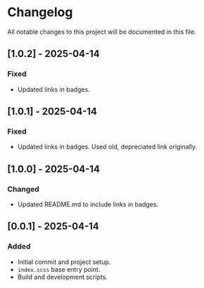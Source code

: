 # Changelog

All notable changes to this project will be documented in this file.

## [1.0.2] - 2025-04-14

### Fixed

- Updated links in badges.

## [1.0.1] - 2025-04-14

### Fixed

- Updated links in badges. Used old, depreciated link originally.

## [1.0.0] - 2025-04-14

### Changed

- Updated README.md to include links in badges.

## [0.0.1] - 2025-04-14

### Added

- Initial commit and project setup.
- `index.scss` base entry point.
- Build and development scripts.
